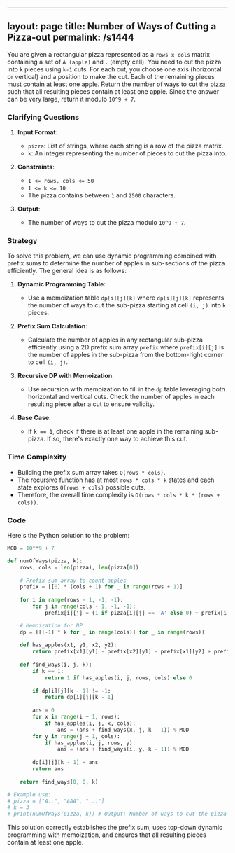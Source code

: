 
---
layout: page
title:  Number of Ways of Cutting a Pizza-out
permalink: /s1444
---

You are given a rectangular pizza represented as a `rows x cols` matrix containing a set of `A (apple)` and `.` (empty cell). You need to cut the pizza into `k` pieces using `k-1` cuts. For each cut, you choose one axis (horizontal or vertical) and a position to make the cut. Each of the remaining pieces must contain at least one apple. Return the number of ways to cut the pizza such that all resulting pieces contain at least one apple. Since the answer can be very large, return it modulo `10^9 + 7`.

### Clarifying Questions

1. **Input Format**: 
   - `pizza`: List of strings, where each string is a row of the pizza matrix.
   - `k`: An integer representing the number of pieces to cut the pizza into.

2. **Constraints**:
   - `1 <= rows, cols <= 50`
   - `1 <= k <= 10`
   - The pizza contains between `1` and `2500` characters.

3. **Output**:
   - The number of ways to cut the pizza modulo `10^9 + 7`.

### Strategy

To solve this problem, we can use dynamic programming combined with prefix sums to determine the number of apples in sub-sections of the pizza efficiently. The general idea is as follows:

1. **Dynamic Programming Table**: 
   - Use a memoization table `dp[i][j][k]` where `dp[i][j][k]` represents the number of ways to cut the sub-pizza starting at cell `(i, j)` into `k` pieces.

2. **Prefix Sum Calculation**:
   - Calculate the number of apples in any rectangular sub-pizza efficiently using a 2D prefix sum array `prefix` where `prefix[i][j]` is the number of apples in the sub-pizza from the bottom-right corner to cell `(i, j)`.

3. **Recursive DP with Memoization**:
   - Use recursion with memoization to fill in the `dp` table leveraging both horizontal and vertical cuts. Check the number of apples in each resulting piece after a cut to ensure validity.

4. **Base Case**:
   - If `k == 1`, check if there is at least one apple in the remaining sub-pizza. If so, there's exactly one way to achieve this cut.

### Time Complexity

- Building the prefix sum array takes `O(rows * cols)`.
- The recursive function has at most `rows * cols * k` states and each state explores `O(rows + cols)` possible cuts.
- Therefore, the overall time complexity is `O(rows * cols * k * (rows + cols))`.

### Code

Here's the Python solution to the problem:

```python
MOD = 10**9 + 7

def numOfWays(pizza, k):
    rows, cols = len(pizza), len(pizza[0])
    
    # Prefix sum array to count apples
    prefix = [[0] * (cols + 1) for _ in range(rows + 1)]
    
    for i in range(rows - 1, -1, -1):
        for j in range(cols - 1, -1, -1):
            prefix[i][j] = (1 if pizza[i][j] == 'A' else 0) + prefix[i + 1][j] + prefix[i][j + 1] - prefix[i + 1][j + 1]

    # Memoization for DP
    dp = [[[-1] * k for _ in range(cols)] for _ in range(rows)]
    
    def has_apples(x1, y1, x2, y2):
        return prefix[x1][y1] - prefix[x2][y1] - prefix[x1][y2] + prefix[x2][y2] > 0
    
    def find_ways(i, j, k):
        if k == 1:
            return 1 if has_apples(i, j, rows, cols) else 0
        
        if dp[i][j][k - 1] != -1:
            return dp[i][j][k - 1]
        
        ans = 0
        for x in range(i + 1, rows):
            if has_apples(i, j, x, cols):
                ans = (ans + find_ways(x, j, k - 1)) % MOD
        for y in range(j + 1, cols):
            if has_apples(i, j, rows, y):
                ans = (ans + find_ways(i, y, k - 1)) % MOD
        
        dp[i][j][k - 1] = ans
        return ans
    
    return find_ways(0, 0, k)

# Example use:
# pizza = ["A..", "AAA", "..."]
# k = 3
# print(numOfWays(pizza, k)) # Output: Number of ways to cut the pizza into 3 pieces
```

This solution correctly establishes the prefix sum, uses top-down dynamic programming with memoization, and ensures that all resulting pieces contain at least one apple.